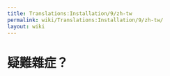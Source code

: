 ```yaml
---
title: Translations:Installation/9/zh-tw
permalink: wiki/Translations:Installation/9/zh-tw/
layout: wiki
---
```


# 疑難雜症？
